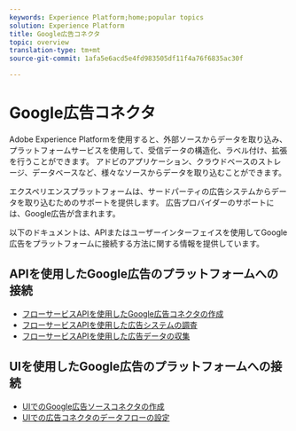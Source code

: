 ```yaml
---
keywords: Experience Platform;home;popular topics
solution: Experience Platform
title: Google広告コネクタ
topic: overview
translation-type: tm+mt
source-git-commit: 1afa5e6acd5e4fd983505df11f4a76f6835ac30f

---
```



# Google広告コネクタ

Adobe Experience Platformを使用すると、外部ソースからデータを取り込み、プラットフォームサービスを使用して、受信データの構造化、ラベル付け、拡張を行うことができます。 アドビのアプリケーション、クラウドベースのストレージ、データベースなど、様々なソースからデータを取り込むことができます。

エクスペリエンスプラットフォームは、サードパーティの広告システムからデータを取り込むためのサポートを提供します。 広告プロバイダーのサポートには、Google広告が含まれます。

以下のドキュメントは、APIまたはユーザーインターフェイスを使用してGoogle広告をプラットフォームに接続する方法に関する情報を提供しています。

## APIを使用したGoogle広告のプラットフォームへの接続

- [フローサービスAPIを使用したGoogle広告コネクタの作成](../../tutorials/api/create/advertising/ads.md)
- [フローサービスAPIを使用した広告システムの調査](../../tutorials/api/explore/advertising.md)
- [フローサービスAPIを使用した広告データの収集](../../tutorials/api/collect/advertising.md)

## UIを使用したGoogle広告のプラットフォームへの接続

- [UIでのGoogle広告ソースコネクタの作成](../../tutorials/ui/create/advertising/ads.md)
- [UIでの広告コネクタのデータフローの設定](../../tutorials/ui/dataflow/advertising.md)